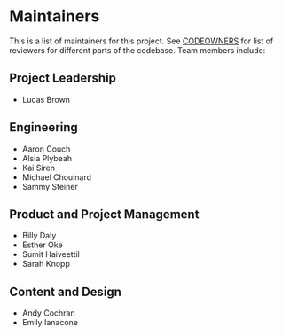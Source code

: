 # Maintainers

This is a list of maintainers for this project. See [CODEOWNERS](/.github/CODEOWNERS) for list of reviewers for different parts of the codebase. Team members include:

<!-- Note: team members listed in alphabetical order by last name -->


## Project Leadership

* Lucas Brown

## Engineering

* Aaron Couch
* Alsia Plybeah
* Kai Siren
* Michael Chouinard
* Sammy Steiner

## Product and Project Management

* Billy Daly
* Esther Oke
* Sumit Haiveettil
* Sarah Knopp

## Content and Design

* Andy Cochran
* Emily Ianacone
